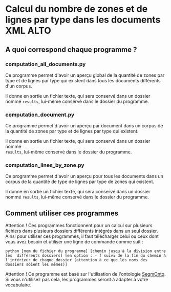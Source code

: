 # Calcul du nombre de zones et de lignes par type dans les documents XML ALTO

## A quoi correspond chaque programme ?

### computation_all_documents.py

Ce programme permet d'avoir un aperçu global de la quantité de zones par type
et de lignes par type qui existent dans tous les documents différents d'un 
corpus.

Il donne en sortie un fichier texte, qui sera conservé dans un dossier nommé
`results`, lui-même conservé dans le dossier du programme.

### computation_document.py

Ce programme permet d'avoir un aperçu par document dans un corpus 
de la quantité de zones par type et de lignes par type qui existent.

Il donne en sortie un fichier texte, qui sera conservé dans un dossier nommé  
`results`, lui-même conservé dans le dossier du programme.

### computation_lines_by_zone.py

Ce programme permet d'avoir un aperçu pour tous les documents dans un corpus 
de la quantité de type de lignes par type de  zones qui existent.

Il donne en sortie un fichier texte, qui sera conservé dans un dossier nommé
`results`, lui-même conservé dans le dossier du programme.

## Comment utiliser ces programmes

Attention ! Ces programmes fonctionnent pour un calcul sur plusieurs fichiers
dans plusieurs dossiers différents intégrés dans un seul dossier. Ainsi pour 
utiliser ces programmes, il faut télécharger celui ou ceux dont vous avez besoin
et utiliser une ligne de commande comme suit :

`python [nom du fichier du programme] [chemin jusqu'à la division entre les 
différents dossiers] [en option : - f suivi de la fin du chemin à l'intérieur
de chaque dossier (attention à ce que les noms des dossiers soient les mêmes)]`

Attention ! Ce programme est basé sur l'utilisation de l'ontologie [SegmOnto](https://github.com/SegmOnto/examples).
Si vous n'utilisez pas cela, les programmes seront à adapter à votre vocabulaire.

